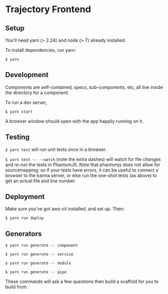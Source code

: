 # Trajectory Frontend

## Setup

You'll need yarn (> 2.24) and node (> 7)  already installed.

To install dependencies, run yarn:

```
$ yarn
```

## Development

Components are self-contained; specs, sub-components, etc, all live inside the directory for a component.

To run a dev server,

```
$ yarn start
```

A browser window should open with the app happily running on it.


## Testing

`$ yarn test` will run unit tests once in a browser.

`$ yarn test -- --watch` (note the extra dashes) will watch for file changes and re-run the tests in PhantomJS. Note that phantomjs does not allow for sourcemapping; so if your tests have errors, it can be useful to connect a browser to the karma server, or else run the one-shot tests (as above) to get an actual file and line number.


## Deployment

Make sure you've got aws-cli installed, and set up. Then:

`$ yarn run deploy`

## Generators

```
$ yarn run generate -- component

$ yarn run generate -- service

$ yarn run generate -- module

$ yarn run generate -- pipe
```

These commands will ask a few questions then build a scaffold for you to build from.
